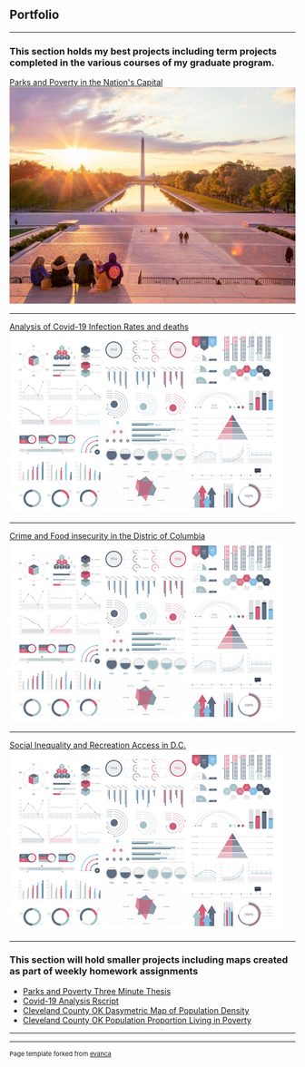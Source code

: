 ## Portfolio

---

### This section holds my best projects including term projects completed in the various courses of my graduate program.  

[Parks and Poverty in the Nation's Capital](https://storymaps.arcgis.com/stories/e827df3beaa0481ebdd2ef3233eafd3f)
<img src="images/National_mall.jpg?raw=true"/> 

---
[Analysis of Covid-19 Infection Rates and deaths](/pdf/Analysis_of_Covid-19_Infection_Rates_and_Deaths_in_the_US.pdf)
<img src="images/dummy_thumbnail.jpg?raw=true"/>

---

[Crime and Food insecurity in the Distric of Columbia](/pdf/Crime_and_Food_Insecurity_in_the_District_of_Columbia.pdf)
<img src="images/dummy_thumbnail.jpg?raw=true"/>

---
[Social Inequality and Recreation Access in D.C.](/pdf/Social_Inequality_and_Recreation_Access_in_the_Nation’s_Capitol.pdf)
<img src="images/dummy_thumbnail.jpg?raw=true"/>

---

### This section will hold smaller projects including maps created as part of weekly homework assignments

- [Parks and Poverty Three Minute Thesis](https://github.com/MikeNims/GIS_Portfolio/blob/main/Three%20minute%20Thesis%2C%20DC%20Parks.pdf)
- [Covid-19 Analysis Rscript](https://github.com/MikeNims/GIS_Portfolio/blob/main/Covid-19%20Infection%20rates%20and%20deaths%20RScript.R)
- [Cleveland County OK Dasymetric Map of Population Density](https://github.com/MikeNims/GIS_Portfolio/blob/main/Cleveland_County_Dasymetric_map.pdf)
- [Cleveland County OK Population Proportion Living in Poverty](https://github.com/MikeNims/GIS_Portfolio/blob/main/Cleveland_County_Poverty_Levels.pdf)


---




---
<p style="font-size:11px">Page template forked from <a href="https://github.com/evanca/quick-portfolio">evanca</a></p>
<!-- Remove above link if you don't want to attibute -->
